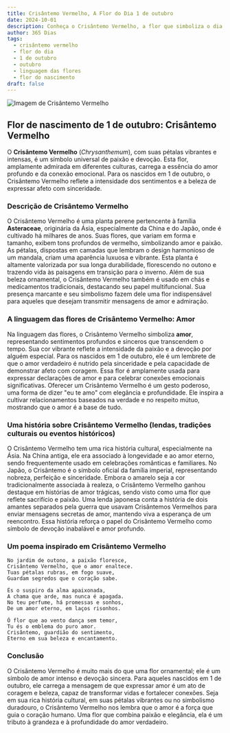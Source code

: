 ```yaml
---
title: Crisântemo Vermelho, A Flor do Dia 1 de outubro
date: 2024-10-01
description: Conheça o Crisântemo Vermelho, a flor que simboliza o dia 1 de outubro e seu significado 'Amor'. Explore a beleza e o simbolismo desta flor encantadora.
author: 365 Dias
tags:
  - crisântemo vermelho
  - flor do dia
  - 1 de outubro
  - outubro
  - linguagem das flores
  - flor do nascimento
draft: false
---
```


![Imagem de Crisântemo Vermelho](https://cdn.pixabay.com/photo/2019/10/06/13/30/chrysanthemums-4530240_640.jpg#center)


## Flor de nascimento de 1 de outubro: Crisântemo Vermelho

O **Crisântemo Vermelho** (_Chrysanthemum_), com suas pétalas vibrantes e intensas, é um símbolo universal de paixão e devoção. Esta flor, amplamente admirada em diferentes culturas, carrega a essência do amor profundo e da conexão emocional. Para os nascidos em 1 de outubro, o Crisântemo Vermelho reflete a intensidade dos sentimentos e a beleza de expressar afeto com sinceridade.

### Descrição de Crisântemo Vermelho

O Crisântemo Vermelho é uma planta perene pertencente à família **Asteraceae**, originária da Ásia, especialmente da China e do Japão, onde é cultivado há milhares de anos. Suas flores, que variam em forma e tamanho, exibem tons profundos de vermelho, simbolizando amor e paixão. As pétalas, dispostas em camadas que lembram o design harmonioso de um mandala, criam uma aparência luxuosa e vibrante. Esta planta é altamente valorizada por sua longa durabilidade, florescendo no outono e trazendo vida às paisagens em transição para o inverno. Além de sua beleza ornamental, o Crisântemo Vermelho também é usado em chás e medicamentos tradicionais, destacando seu papel multifuncional. Sua presença marcante e seu simbolismo fazem dele uma flor indispensável para aqueles que desejam transmitir mensagens de amor e admiração.

### A linguagem das flores de Crisântemo Vermelho: Amor

Na linguagem das flores, o Crisântemo Vermelho simboliza **amor**, representando sentimentos profundos e sinceros que transcendem o tempo. Sua cor vibrante reflete a intensidade da paixão e a devoção por alguém especial. Para os nascidos em 1 de outubro, ele é um lembrete de que o amor verdadeiro é nutrido pela sinceridade e pela capacidade de demonstrar afeto com coragem. Essa flor é amplamente usada para expressar declarações de amor e para celebrar conexões emocionais significativas. Oferecer um Crisântemo Vermelho é um gesto poderoso, uma forma de dizer "eu te amo" com elegância e profundidade. Ele inspira a cultivar relacionamentos baseados na verdade e no respeito mútuo, mostrando que o amor é a base de tudo.

### Uma história sobre Crisântemo Vermelho (lendas, tradições culturais ou eventos históricos)

O Crisântemo Vermelho tem uma rica história cultural, especialmente na Ásia. Na China antiga, ele era associado à longevidade e ao amor eterno, sendo frequentemente usado em celebrações românticas e familiares. No Japão, o Crisântemo é o símbolo oficial da família imperial, representando nobreza, perfeição e sinceridade. Embora o amarelo seja a cor tradicionalmente associada à realeza, o Crisântemo Vermelho ganhou destaque em histórias de amor trágicas, sendo visto como uma flor que reflete sacrifício e paixão. Uma lenda japonesa conta a história de dois amantes separados pela guerra que usavam Crisântemos Vermelhos para enviar mensagens secretas de amor, mantendo viva a esperança de um reencontro. Essa história reforça o papel do Crisântemo Vermelho como símbolo de devoção inabalável e amor profundo.

### Um poema inspirado em Crisântemo Vermelho

```
No jardim de outono, a paixão floresce,  
Crisântemo Vermelho, que o amor enaltece.  
Tuas pétalas rubras, em fogo suave,  
Guardam segredos que o coração sabe.  

És o suspiro da alma apaixonada,  
A chama que arde, mas nunca é apagada.  
No teu perfume, há promessas e sonhos,  
De um amor eterno, em laços risonhos.  

Ó flor que ao vento dança sem temor,  
Tu és o emblema do puro amor.  
Crisântemo, guardião do sentimento,  
Eterno em sua beleza e encantamento.  
```

### Conclusão

O Crisântemo Vermelho é muito mais do que uma flor ornamental; ele é um símbolo de amor intenso e devoção sincera. Para aqueles nascidos em 1 de outubro, ele carrega a mensagem de que expressar amor é um ato de coragem e beleza, capaz de transformar vidas e fortalecer conexões. Seja em sua rica história cultural, em suas pétalas vibrantes ou no simbolismo duradouro, o Crisântemo Vermelho nos lembra que o amor é a força que guia o coração humano. Uma flor que combina paixão e elegância, ela é um tributo à grandeza e à profundidade do amor verdadeiro.